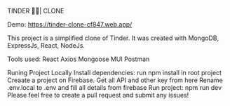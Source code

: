 TINDER 💖🔥| CLONE

Demo: https://tinder-clone-cf847.web.app/

This project is a simplified clone of Tinder. It was created with MongoDB, ExpressJs, React, NodeJs.

Tools used:
React
Axios
Mongoose
MUI
Postman

Runing Project Locally
Install dependencies: run npm install in root project
Creaate a project on Firebase.
Get all API and other key from here
Rename .env.local to .env and fill all details from firebase
Run project: npm run dev
Please feel free to create a pull request and submit any issues!
